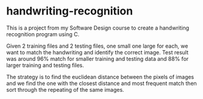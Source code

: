 # handwriting-recognition

This is a project from my Software Design course to create a handwriting recognition program using C. 

Given 2 training files and 2 testing files, one small one large for each, we want to match the handwriting and identify the correct image.
Test result was around 96% match for smaller training and testing data and 88% for larger training and testing files.

The strategy is to find the euclidean distance between the pixels of images and we find the one with the closest distance and most frequent match 
then sort through the repeating of the same images.
